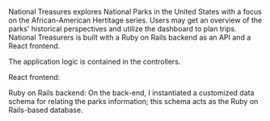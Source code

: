 National Treasures explores National Parks in the United States with a focus on the African-American Hertitage series. Users may get an overview of the parks' historical perspectives and utilize the dashboard to plan trips. National Treasurers is built with a Ruby on Rails backend as an API and a React frontend.

The application logic is contained in the controllers.

React frontend:

Ruby on Rails backend:
On the back-end, I instantiated a customized data schema for relating the parks information; this schema acts as the Ruby on Rails-based database.